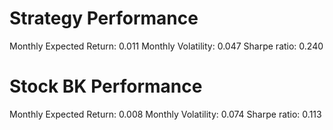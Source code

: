 # Strategy Performance
Monthly Expected Return: 0.011
Monthly Volatility: 0.047
Sharpe ratio: 0.240
# Stock BK Performance
Monthly Expected Return: 0.008
Monthly Volatility: 0.074
Sharpe ratio: 0.113
